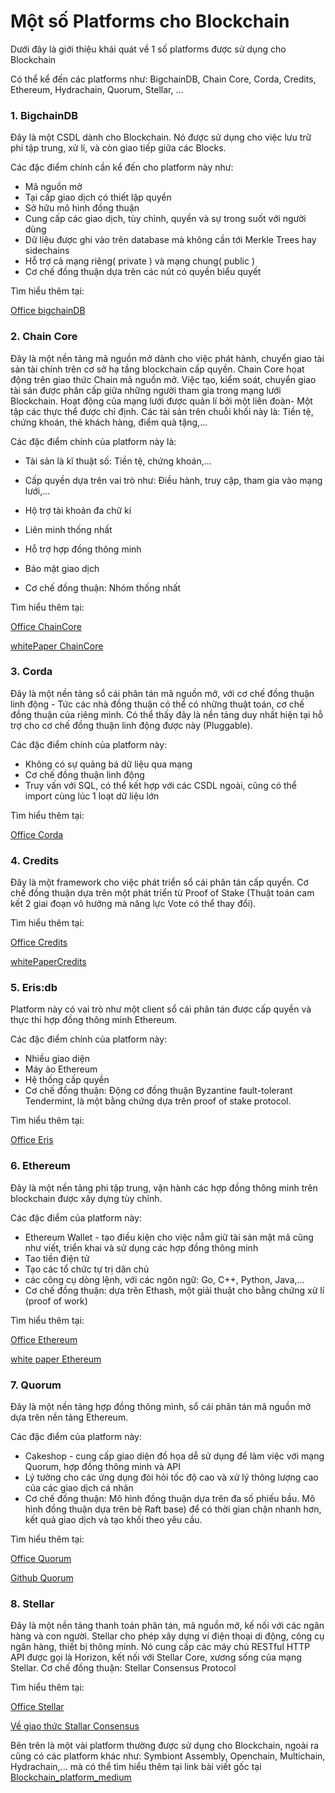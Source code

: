 # Một số Platforms cho Blockchain
Dưới đây là giới thiệu khái quát về 1 số platforms được sử dụng cho Blockchain

Có thể kể đến các platforms như: BigchainDB, Chain Core, Corda, Credits, Ethereum, Hydrachain, Quorum, Stellar, ...

### 1. BigchainDB

Đây là một CSDL dành cho Blockchain. Nó được sử dụng cho việc lưu trữ phi tập trung, xử lí, và còn giao tiếp giữa các Blocks. 

Các đặc điểm chính cần kể đến cho platform này như:

- Mã nguồn mở
- Tại cấp giao dịch có thiết lập quyền
- Sở hữu mô hình đồng thuận
- Cung cấp các giao dịch, tùy chỉnh, quyền và sự trong suốt với người  dùng
- Dữ liệu được ghi vào trên database mà không cần tới Merkle Trees hay sidechains
- Hỗ trợ cả mạng riêng( private ) và mạng chung( public )
- Cơ chế đồng thuận dựa trên các nút có quyền biểu quyết

Tìm hiểu thêm tại:

[Office bigchainDB](https://www.bigchaindb.com/)

### 2. Chain Core

Đây là một nền tảng mã nguồn mở dành cho việc phát hành, chuyển giao tài sản tài chính trên cơ sở hạ tầng blockchain cấp quyền. Chain Core họat động trên giao thức Chain mã nguồn mở. Việc tạo, kiểm soát, chuyển giao tài sản được phân cấp giữa những người tham gia trong mạng lưới Blockchain. Hoạt động của mạng lưới được quản lí bởi một liên đoàn- Một tập các thực thể được chỉ định. Các tài sản trên chuỗi khối này là: Tiền tệ, chứng khoán, thẻ khách hàng, điểm quà tặng,...

Các đặc điểm chính của platform này là:

- Tài sản là kĩ thuật số: Tiền tệ, chứng khoán,...
- Cấp quyền dựa trên vai trò như: Điều hành, truy cập, tham gia vào mạng lưới,...
- Hộ trợ tài khoản đa chữ kí
- Liên minh thống nhất
- Hỗ trợ hợp đồng thông minh
- Bảo mật giao dịch

- Cơ chế đồng thuận: Nhóm thống nhất

Tìm hiểu thêm tại:

[Office ChainCore](https://chain.com)

[whitePaper ChainCore](https://chain.com/docs/protocol/papers/whitepaper)

### 3. Corda

Đây là một nền tảng sổ cái phân tán mã nguồn mở, với cơ chế đồng thuận linh động - Tức các nhà đồng thuận có thể có những thuật toán, cơ chế đồng thuận của riêng mình. Có thể thấy đây là nền tảng duy nhất hiện tại hỗ trợ cho cơ chế đồng thuận linh động được này (Pluggable).

Các đặc điểm chính của platform này:

- Không có sự quảng bá dữ liệu qua mạng
- Cơ chế đồng thuận linh động 
- Truy vấn với SQL, có thể kết hợp với các CSDL ngoài, cũng có thể import cùng lúc 1 loạt dữ liệu lớn


Tìm hiểu thêm tại:

[Office Corda](https://www.corda.net)

### 4. Credits

Đây là một framework cho việc phát triển sổ cái phân tán cấp quyền. Cơ chế đồng thuận dựa trên một phát triển từ Proof of Stake (Thuật toán cam kết 2 giai đoạn vô hướng mà năng lực Vote có thể thay đổi).

Tìm hiểu thêm tại:

[Office Credits](https://credits.works/)

[whitePaperCredits](https://credits.readthedocs.io/en/latest/)

### 5. Eris:db

Platform này có vai trò như một client sổ cái phân tán được cấp quyền và thực thi hợp đồng thông minh Ethereum.

Các đặc điểm chính của platform này:

- Nhiều giao diện
- Máy ảo Ethereum
- Hệ thống cấp quyền
- Cơ chế đồng thuận: Động cơ đồng thuận Byzantine fault-tolerant Tendermint, là một bằng chứng dựa trên proof of stake protocol.

Tìm hiểu thêm tại:

[Office Eris](https://monax.io/platform/db/)

### 6. Ethereum

Đây là một nền tảng phi tập trung, vận hành các hợp đồng thông minh trên blockchain được xây dựng tùy chỉnh.

Các đặc điểm của platform này:

- Ethereum Wallet - tạo điều kiện cho việc nắm giữ tài sản mật mã cũng như viết, triển khai và sử dụng các hợp đồng thông minh
- Tao tiền điện tử
- Tạo các tổ chức tự trị dân chủ
- các công cụ dòng lệnh, với các ngôn ngữ: Go, C++, Python, Java,...
- Cơ chế đồng thuận: dựa trên Ethash, một giải thuật cho bằng chứng xử lí (proof of work)

Tìm hiểu thêm tại:

[Office Ethereum](https://ethereum.org/)

[white paper Ethereum](https://github.com/ethereum/wiki/wiki/White-Paper)

### 7. Quorum

Đây là một nền tảng hợp đồng thông mình, sổ cái phân tán mã nguồn mở dựa trên nền tảng Ethereum. 

Các đặc điểm của platform này:

- Cakeshop - cung cấp giao diện đồ họa dễ sử dụng để làm việc với mạng Quorum, hợp đồng thông minh và API
- Lý tưởng cho các ứng dụng đòi hỏi tốc độ cao và xử lý thông lượng cao của các giao dịch cá nhân
- Cơ chế đồng thuận: Mô hình đồng thuận dựa trên đa số phiếu bầu. Mô hình đồng thuận dựa trên bè Raft base) để có thời gian chặn nhanh hơn, kết quả giao dịch và tạo khối theo yêu cầu.

Tìm hiểu thêm tại:

[Office Quorum](https://www.jpmorgan.com/country/US/EN/Quorum)

[Github Quorum](https://github.com/jpmorganchase/quorum)

### 8. Stellar

Đây là một nền tảng thanh toán phân tán, mã nguồn mở, kế nối với các ngân hàng và con người.  Stellar cho phép xây dựng ví điện thoại di động, công cụ ngân hàng, thiết bị thông minh. Nó cung cấp các máy chủ RESTful HTTP API được gọi là Horizon, kết nối với Stellar Core, xương sống của mạng Stellar.
Cơ chế đồng thuận: Stellar Consensus Protocol

Tìm hiểu thêm tại:

[Office Stellar](https://www.stellar.org)

[Về giao thức Stallar Consensus](https://www.stellar.org/papers/stellar-consensus-protocol.pdf)

Bên trên là một vài platform thường được sử dụng cho Blockchain, ngoài ra cũng có các platform khác như: Symbiont Assembly, Openchain, Multichain, Hydrachain,... mà có thể tìm hiểu thêm tại link bài viết gốc tại [Blockchain_platform_medium](https://medium.com/blockchain-blog/17-blockchain-platforms-a-brief-introduction-e07273185a0b)






